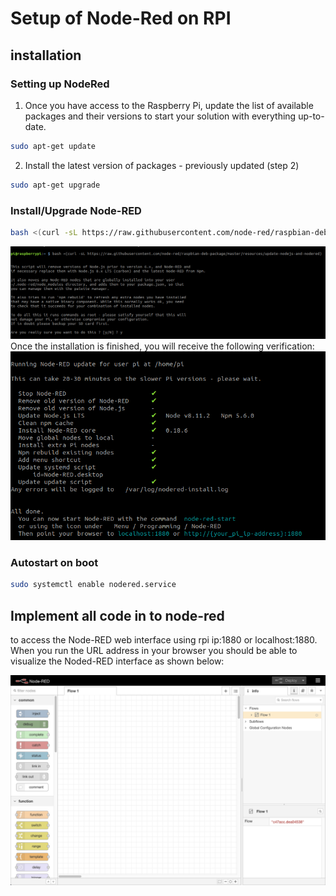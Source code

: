 # Setup of Node-Red on RPI

## installation

### Setting up NodeRed

1. Once you have access to the Raspberry Pi, update the list of available packages and their versions to start your solution with everything up-to-date.

```bash
sudo apt-get update
```

2. Install the latest version of packages - previously updated (step 2)

```bash
sudo apt-get upgrade
```

### Install/Upgrade Node-RED

```bash
bash <(curl -sL https://raw.githubusercontent.com/node-red/raspbian-deb-package/master/resources/update-nodejs-and-nodered)

```

![step1](/Node-Red/Img/RPI_Step1.jpg)
Once the installation is finished, you will receive the following verification:
![step2](/Node-Red/Img/RPI_Step2.jpg)

### Autostart on boot

```bash
sudo systemctl enable nodered.service
```

## Implement all code in to node-red

to access the Node-RED web interface using rpi ip:1880 or localhost:1880. When you run the URL address in your browser you should be able to visualize the Noded-RED interface as shown below:

![node-red](/Node-Red/Img/node-red.png)




<!-- https://help.ubidots.com/en/articles/1958375-how-to-install-node-red-in-raspberry-pi -->